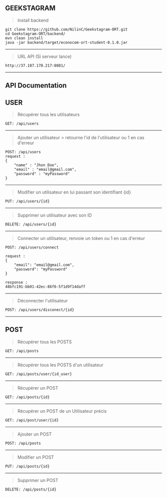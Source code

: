 GEEKSTAGRAM
-----------

> Install backend
  
    git clone https://github.com/NilinC/Geekstagram-ORT.git
    cd Geekstagram-ORT/backend/
    mvn clean install
    java -jar backend/target/econocom-ort-student-0.1.0.jar
    


---------

> URL API (Si serveur lance)

    http://37.187.178.217:8081/

----------

API Documentation
-----------------

USER
----

	

> Récupérer tous les utilisateurs

    GET: /api/users

----------

> Ajouter un utilisateur 
	> retourne l'id de l'utilisateur ou 1 en cas d'erreur

    POST: /api/users
	request :
    {
	    "name" : "Jhon Doe",
	    "email" : "email@gmail.com",
		"password" : "myPassword"
	}

----------

> Modifier un utilisateur en lui passant son identifiant {id}

    PUT: /api/users/{id}

----------

> Supprimer un utilisateur avec son ID

    DELETE: /api/users/{id}


----------

> Connecter un utilisateur, renvoie un token ou 1 en cas d'erreur

    POST: /api/users/connect
	
	request :
	{  
		"email": "email@gmail.com",  
		"password": "myPassword"
	}
    
    response : 
    48bfc191-bb01-42ec-86f6-5f1d9f14daff


----------


> Déconnecter l'utilisateur

    POST: /api/users/disconect/{id}


----------

POST
----

> Récupérer tous les POSTS

    GET: /api/posts 

----------


> Récupérer tous les POSTS d'un utilisateur

    GET: /api/posts/user/{id_user}


----------

> Récupérer un POST

    GET: /api/posts/{id}


----------

> Récupérer un POST de un Utilisateur précis

  

    GET: /api/post/user/{id}


----------


> Ajouter un POST

    POST: /api/posts


----------

> Modifier un POST

    PUT: /api/posts/{id}
    


----------

> Supprimer un POST

    DELETE: /api/posts/{id}
